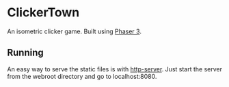 # ClickerTown
An isometric clicker game. Built using [Phaser 3](https://phaser.io/).

## Running
An easy way to serve the static files is with [http-server](https://www.npmjs.com/package/http-server). Just start the server from the webroot directory and go to localhost:8080.
